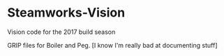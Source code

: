 # Steamworks-Vision
Vision code for the 2017 build season

GRIP files for Boiler and Peg.
[I know I'm really bad at documenting stuff]
